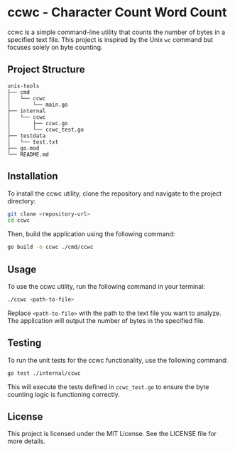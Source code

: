 # ccwc - Character Count Word Count

ccwc is a simple command-line utility that counts the number of bytes in a specified text file. This project is inspired by the Unix `wc` command but focuses solely on byte counting.

## Project Structure

```
unix-tools
├── cmd
│   └── ccwc
│       └── main.go
├── internal
│   └── ccwc
│       ├── ccwc.go
│       └── ccwc_test.go
├── testdata
│   └── test.txt
├── go.mod
└── README.md
```

## Installation

To install the ccwc utility, clone the repository and navigate to the project directory:

```bash
git clone <repository-url>
cd ccwc
```

Then, build the application using the following command:

```bash
go build -o ccwc ./cmd/ccwc
```

## Usage

To use the ccwc utility, run the following command in your terminal:

```bash
./ccwc <path-to-file>
```

Replace `<path-to-file>` with the path to the text file you want to analyze. The application will output the number of bytes in the specified file.

## Testing

To run the unit tests for the ccwc functionality, use the following command:

```bash
go test ./internal/ccwc
```

This will execute the tests defined in `ccwc_test.go` to ensure the byte counting logic is functioning correctly.

## License

This project is licensed under the MIT License. See the LICENSE file for more details.
